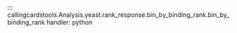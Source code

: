 ::: callingcardstools.Analysis.yeast.rank_response.bin_by_binding_rank.bin_by_binding_rank
    handler: python